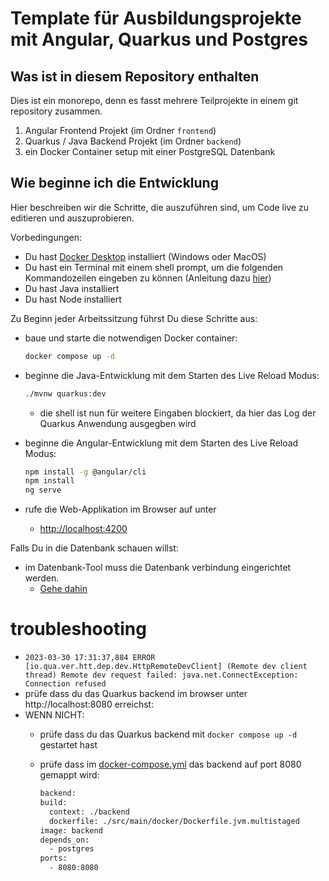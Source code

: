 # Template für Ausbildungsprojekte mit Angular, Quarkus und Postgres

## Was ist in diesem Repository enthalten

Dies ist ein monorepo, denn es fasst mehrere Teilprojekte in einem git repository zusammen.

1. Angular Frontend Projekt (im Ordner `frontend`)
2. Quarkus / Java Backend Projekt (im Ordner `backend`)
3. ein Docker Container setup mit einer PostgreSQL Datenbank

## Wie beginne ich die Entwicklung

Hier beschreiben wir die Schritte, die auszuführen sind, um Code live zu editieren und auszuprobieren.

Vorbedingungen:

- Du hast [Docker Desktop](docker.com) installiert (Windows oder MacOS)
- Du hast ein Terminal mit einem shell prompt, um die folgenden Kommandozeilen eingeben zu können (Anleitung dazu [hier](README-terminal.md))
- Du hast Java installiert
- Du hast Node installiert

Zu Beginn jeder Arbeitssitzung führst Du diese Schritte aus:

- baue und starte die notwendigen Docker container:

    ````bash
    docker compose up -d
    ````

- beginne die Java-Entwicklung mit dem Starten des Live Reload Modus:

    ````bash
    ./mvnw quarkus:dev
    ````

  - die shell ist nun für weitere Eingaben blockiert, da hier das Log der Quarkus Anwendung ausgegben wird

- beginne die Angular-Entwicklung mit dem Starten des Live Reload Modus:

    ````bash
    npm install -g @angular/cli
    npm install
    ng serve
    ````

- rufe die Web-Applikation im Browser auf unter
  - <http://localhost:4200>

Falls Du in die Datenbank schauen willst:

- im Datenbank-Tool muss die Datenbank verbindung eingerichtet werden.
  - [Gehe dahin](backend/README-Datenbank.md)

# troubleshooting

- `2023-03-30 17:31:37,884 ERROR [io.qua.ver.htt.dep.dev.HttpRemoteDevClient] (Remote dev client thread) Remote dev request failed: java.net.ConnectException: Connection refused`
- prüfe dass du das Quarkus backend im browser unter http://localhost:8080 erreichst:
- WENN NICHT:
  - prüfe dass du das Quarkus backend mit `docker compose up -d` gestartet hast
  - prüfe dass im [docker-compose.yml](docker-compose.yml) das backend auf port 8080 gemappt wird:

    ````bash
    backend:
    build:
      context: ./backend
      dockerfile: ./src/main/docker/Dockerfile.jvm.multistaged
    image: backend
    depends_on:
      - postgres
    ports:
      - 8080:8080
    ````

